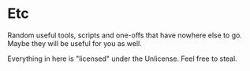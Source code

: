 # Etc

Random useful tools, scripts and one-offs that have nowhere else to go.
Maybe they will be useful for you as well.

Everything in here is "licensed" under the Unlicense. Feel free to steal.
